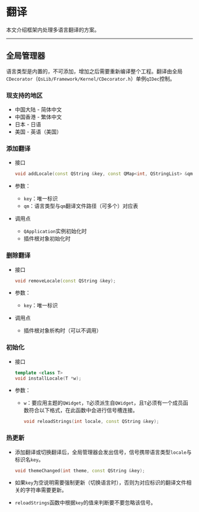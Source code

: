 # 翻译

本文介绍框架内处理多语言翻译的方案。

---

## 全局管理器

语言类型是内置的，不可添加，增加之后需要重新编译整个工程。翻译由全局`CDecorator`（`QsLib/Framework/Kernel/CDecorator.h`）单例`qIDec`控制。

### 现支持的地区

+ 中国大陆 - 简体中文
+ 中国香港 - 繁体中文
+ 日本 - 日语
+ 美国 - 英语（美国）

### 添加翻译

+ 接口
    ```c++
    void addLocale(const QString &key, const QMap<int, QStringList> &qm);
    ```

+ 参数：
    + `key`：唯一标识
    + `qm`：语言类型与`qm`翻译文件路径（可多个）对应表

+ 调用点
    + `QApplication`实例初始化时
    + 插件根对象初始化时

### 删除翻译

+ 接口
    ```c++
    void removeLocale(const QString &key);
    ```

+ 参数：
    + `key`：唯一标识

+ 调用点
    + 插件根对象析构时（可以不调用）

### 初始化

+ 接口
    ```c++
    template <class T>
    void installLocale(T *w);
    ```

+ 参数：
    + `w`：要应用主题的`QWidget`，`T`必须派生自`QWidget`，且`T`必须有一个成员函数符合以下格式，在此函数中会进行信号槽连接。
        ```c++
        void reloadStrings(int locale, const QString &key);
        ```

### 热更新

+ 添加翻译或切换翻译后，全局管理器会发出信号，信号携带语言类型`locale`与标识名`key`。
    ```c++
    void themeChanged(int theme, const QString &key);
    ```

+ 如果`key`为空说明需要强制更新（切换语言时），否则为对应标识的翻译文件相关的字符串需要更新。

+ `reloadStrings`函数中根据`key`的值来判断要不要忽略该信号。
